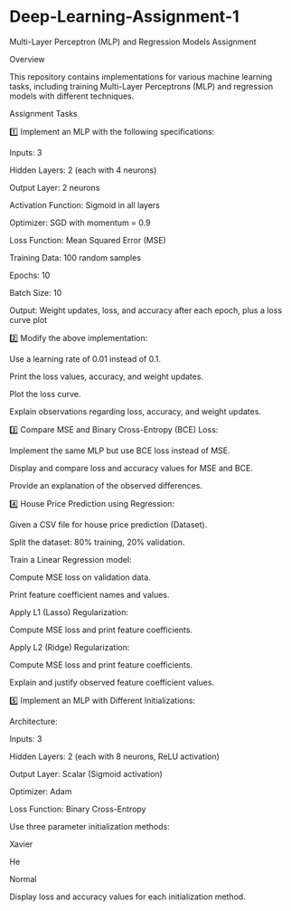# Deep-Learning-Assignment-1

Multi-Layer Perceptron (MLP) and Regression Models Assignment

Overview

This repository contains implementations for various machine learning tasks, including training Multi-Layer Perceptrons (MLP) and regression models with different techniques.

Assignment Tasks

1️⃣ Implement an MLP with the following specifications:

Inputs: 3

Hidden Layers: 2 (each with 4 neurons)

Output Layer: 2 neurons

Activation Function: Sigmoid in all layers

Optimizer: SGD with momentum = 0.9

Loss Function: Mean Squared Error (MSE)

Training Data: 100 random samples

Epochs: 10

Batch Size: 10

Output: Weight updates, loss, and accuracy after each epoch, plus a loss curve plot

2️⃣ Modify the above implementation:

Use a learning rate of 0.01 instead of 0.1.

Print the loss values, accuracy, and weight updates.

Plot the loss curve.

Explain observations regarding loss, accuracy, and weight updates.

3️⃣ Compare MSE and Binary Cross-Entropy (BCE) Loss:

Implement the same MLP but use BCE loss instead of MSE.

Display and compare loss and accuracy values for MSE and BCE.

Provide an explanation of the observed differences.

4️⃣ House Price Prediction using Regression:

Given a CSV file for house price prediction (Dataset).

Split the dataset: 80% training, 20% validation.

Train a Linear Regression model:

Compute MSE loss on validation data.

Print feature coefficient names and values.

Apply L1 (Lasso) Regularization:

Compute MSE loss and print feature coefficients.

Apply L2 (Ridge) Regularization:

Compute MSE loss and print feature coefficients.

Explain and justify observed feature coefficient values.

5️⃣ Implement an MLP with Different Initializations:

Architecture:

Inputs: 3

Hidden Layers: 2 (each with 8 neurons, ReLU activation)

Output Layer: Scalar (Sigmoid activation)

Optimizer: Adam

Loss Function: Binary Cross-Entropy

Use three parameter initialization methods:

Xavier

He

Normal

Display loss and accuracy values for each initialization method.

